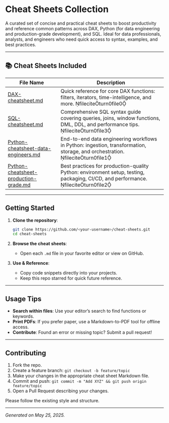 # Cheat Sheets Collection

A curated set of concise and practical cheat sheets to boost productivity and reference common patterns across DAX, Python (for data engineering and production-grade development), and SQL. Ideal for data professionals, analysts, and engineers who need quick access to syntax, examples, and best practices.

---

## 📚 Cheat Sheets Included

| File Name                                                                      | Description                                                                                                                        |
| ------------------------------------------------------------------------------ | ---------------------------------------------------------------------------------------------------------------------------------- |
| [DAX-cheatsheet.md](DAX-cheatsheet.md)                                         | Quick reference for core DAX functions: filters, iterators, time-intelligence, and more. fileciteturn0file0                     |
| [SQL-cheatsheet.md](SQL-cheatsheet.md)                                         | Comprehensive SQL syntax guide covering queries, joins, window functions, DML, DDL, and performance tips. fileciteturn0file3    |
| [Python-cheatsheet-data-engineers.md](Python-cheatsheet-data-engineers.md)     | End-to-end data engineering workflows in Python: ingestion, transformation, storage, and orchestration. fileciteturn0file1      |
| [Python-cheatsheet-production-grade.md](Python-cheatsheet-production-grade.md) | Best practices for production-quality Python: environment setup, testing, packaging, CI/CD, and performance. fileciteturn0file2 |

---

## Getting Started

1. **Clone the repository**:

   ```bash
   git clone https://github.com/<your-username>/cheat-sheets.git
   cd cheat-sheets
   ```

2. **Browse the cheat sheets**:

   * Open each `.md` file in your favorite editor or view on GitHub.

3. **Use & Reference**:

   * Copy code snippets directly into your projects.
   * Keep this repo starred for quick future reference.

---

## Usage Tips

* **Search within files**: Use your editor’s search to find functions or keywords.
* **Print PDFs**: If you prefer paper, use a Markdown-to-PDF tool for offline access.
* **Contribute**: Found an error or missing topic? Submit a pull request!

---

## Contributing

1. Fork the repo.
2. Create a feature branch: `git checkout -b feature/topic`
3. Make your changes in the appropriate cheat sheet Markdown file.
4. Commit and push: `git commit -m "Add XYZ" && git push origin feature/topic`
5. Open a Pull Request describing your changes.

Please follow the existing style and structure.

---

*Generated on May 25, 2025.*
